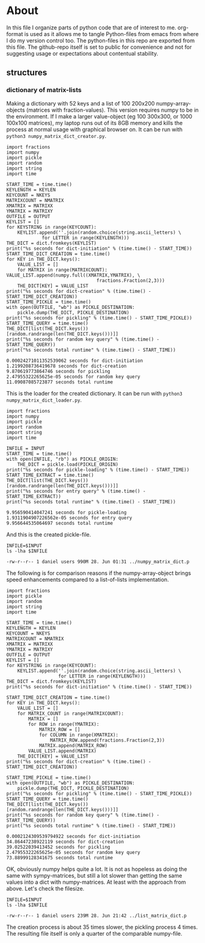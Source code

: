 

# About

 In this file I organize parts of python code that are of interest to me. org-format is used as it allows me to tangle Python-files from emacs from where I do my version control too. The python-files in this repo are exported from this file.
The github-repo itself is set to public for convenience and not for suggesting usage or expectations about contentual stability.


## structures


### dictionary of matrix-lists

Making a dictionary with 52 keys and a list of 100 200x200 numpy-array-objects (matrices with fraction-values). This version requires numpy to be in the environment. If I make a larger value-object (eg 100 300x300, or 1000 100x100 matrices), my laptop runs out of its 8GB memory and kills the process at normal usage with graphical browser on. It can be run with `python3 numpy_matrix_dict_creator.py`.

    import fractions
    import numpy
    import pickle
    import random
    import string
    import time
    
    START_TIME = time.time()
    KEYLENGTH = KEYLEN
    KEYCOUNT = NKEYS
    MATRIXCOUNT = NMATRIX
    XMATRIX = MATRIXX
    YMATRIX = MATRIXY
    OUTFILE = OUTPUT
    KEYLIST = []
    for KEYSTRING in range(KEYCOUNT):
        KEYLIST.append(''.join(random.choice(string.ascii_letters) \
      			 for LETTER in range(KEYLENGTH)))
    THE_DICT = dict.fromkeys(KEYLIST)
    print("%s seconds for dict-initiation" % (time.time() - START_TIME))
    START_TIME_DICT_CREATION = time.time()
    for KEY in THE_DICT.keys():
        VALUE_LIST = []
        for MATRIX in range(MATRIXCOUNT): VALUE_LIST.append(numpy.full((XMATRIX,YMATRIX), \
      								 fractions.Fraction(2,3)))
        THE_DICT[KEY] = VALUE_LIST
    print("%s seconds for dict-creation" % (time.time() - START_TIME_DICT_CREATION))
    START_TIME_PICKLE = time.time()
    with open(OUTFILE, "wb") as PICKLE_DESTINATION:
        pickle.dump(THE_DICT, PICKLE_DESTINATION)
    print("%s seconds for pickling" % (time.time() - START_TIME_PICKLE))
    START_TIME_QUERY = time.time()
    THE_DICT[list(THE_DICT.keys())[random.randrange(len(THE_DICT.keys()))]]
    print("%s seconds for random key query" % (time.time() - START_TIME_QUERY))
    print("%s seconds total runtime" % (time.time() - START_TIME))

    0.00024271011352539062 seconds for dict-initiation
    1.2199208736419678 seconds for dict-creation
    9.870619773864746 seconds for pickling
    2.47955322265625e-05 seconds for random key query
    11.09087085723877 seconds total runtime

This is the loader for the created dictionary. It can be run with `python3 numpy_matrix_dict_loader.py`.

    import fractions
    import numpy
    import pickle
    import random
    import string
    import time
    
    INFILE = INPUT
    START_TIME = time.time()
    with open(INFILE, "rb") as PICKLE_ORIGIN:
        THE_DICT = pickle.load(PICKLE_ORIGIN)
    print("%s seconds for pickle-loading" % (time.time() - START_TIME))
    START_TIME_EXTRACT = time.time()
    THE_DICT[list(THE_DICT.keys())[random.randrange(len(THE_DICT.keys()))]]
    print("%s seconds for entry query" % (time.time() - START_TIME_EXTRACT))
    print("%s seconds total runtime" % (time.time() - START_TIME))

    9.956590414047241 seconds for pickle-loading
    1.9311904907226562e-05 seconds for entry query
    9.956644535064697 seconds total runtime

And this is the created pickle-file.

    INFILE=$INPUT
    ls -lha $INFILE

    -rw-r--r-- 1 daniel users 990M 28. Jun 01:31 ../numpy_matrix_dict.p

The following is for comparison reasons if the numpy-array-object brings speed enhancements compared to a list-of-lists implementation.

    import fractions
    import pickle
    import random
    import string
    import time
    
    START_TIME = time.time()
    KEYLENGTH = KEYLEN
    KEYCOUNT = NKEYS
    MATRIXCOUNT = NMATRIX
    XMATRIX = MATRIXX
    YMATRIX = MATRIXY
    OUTFILE = OUTPUT
    KEYLIST = []
    for KEYSTRING in range(KEYCOUNT):
        KEYLIST.append(''.join(random.choice(string.ascii_letters) \
        		       for LETTER in range(KEYLENGTH)))
    THE_DICT = dict.fromkeys(KEYLIST)
    print("%s seconds for dict-initiation" % (time.time() - START_TIME))
    
    START_TIME_DICT_CREATION = time.time()
    for KEY in THE_DICT.keys():
        VALUE_LIST = []
        for MATRIX_COUNT in range(MATRIXCOUNT):
            MATRIX = []
            for ROW in range(YMATRIX):
                MATRIX_ROW = []
                for COLUMN in range(XMATRIX):
                    MATRIX_ROW.append(fractions.Fraction(2,3))
                MATRIX.append(MATRIX_ROW)
            VALUE_LIST.append(MATRIX)
        THE_DICT[KEY] = VALUE_LIST
    print("%s seconds for dict-creation" % (time.time() - START_TIME_DICT_CREATION))
    
    START_TIME_PICKLE = time.time()
    with open(OUTFILE, "wb") as PICKLE_DESTINATION:
        pickle.dump(THE_DICT, PICKLE_DESTINATION)
    print("%s seconds for pickling" % (time.time() - START_TIME_PICKLE))
    START_TIME_QUERY = time.time()
    THE_DICT[list(THE_DICT.keys())[random.randrange(len(THE_DICT.keys()))]]
    print("%s seconds for random key query" % (time.time() - START_TIME_QUERY))
    print("%s seconds total runtime" % (time.time() - START_TIME))

    0.0002124309539794922 seconds for dict-initiation
    34.86447238922119 seconds for dict-creation
    39.02522039413452 seconds for pickling
    2.47955322265625e-05 seconds for random key query
    73.88999128341675 seconds total runtime

OK, obviously numpy helps quite a lot. It is not as hopeless as doing the same with sympy-matrices, but still a lot slower than getting the same values into a dict with numpy-matrices. At least with the approach from above. Let's check the filesize.

    INFILE=$INPUT
    ls -lha $INFILE

    -rw-r--r-- 1 daniel users 239M 28. Jun 21:42 ../list_matrix_dict.p

The creation process is about 35 times slower, the pickling process 4 times. The resulting file itself is only a quarter of the comparable numpy-file.

